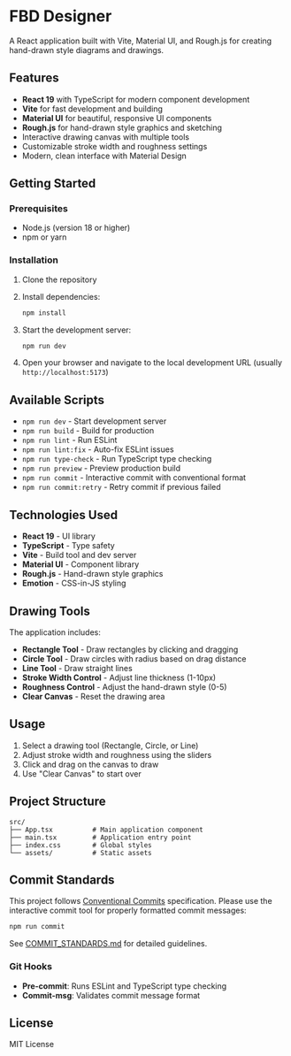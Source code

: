 # FBD Designer

A React application built with Vite, Material UI, and Rough.js for creating hand-drawn style diagrams and drawings.

## Features

- **React 19** with TypeScript for modern component development
- **Vite** for fast development and building
- **Material UI** for beautiful, responsive UI components
- **Rough.js** for hand-drawn style graphics and sketching
- Interactive drawing canvas with multiple tools
- Customizable stroke width and roughness settings
- Modern, clean interface with Material Design

## Getting Started

### Prerequisites

- Node.js (version 18 or higher)
- npm or yarn

### Installation

1. Clone the repository
2. Install dependencies:
   ```bash
   npm install
   ```

3. Start the development server:
   ```bash
   npm run dev
   ```

4. Open your browser and navigate to the local development URL (usually `http://localhost:5173`)

## Available Scripts

- `npm run dev` - Start development server
- `npm run build` - Build for production
- `npm run lint` - Run ESLint
- `npm run lint:fix` - Auto-fix ESLint issues
- `npm run type-check` - Run TypeScript type checking
- `npm run preview` - Preview production build
- `npm run commit` - Interactive commit with conventional format
- `npm run commit:retry` - Retry commit if previous failed

## Technologies Used

- **React 19** - UI library
- **TypeScript** - Type safety
- **Vite** - Build tool and dev server
- **Material UI** - Component library
- **Rough.js** - Hand-drawn style graphics
- **Emotion** - CSS-in-JS styling

## Drawing Tools

The application includes:
- **Rectangle Tool** - Draw rectangles by clicking and dragging
- **Circle Tool** - Draw circles with radius based on drag distance
- **Line Tool** - Draw straight lines
- **Stroke Width Control** - Adjust line thickness (1-10px)
- **Roughness Control** - Adjust the hand-drawn style (0-5)
- **Clear Canvas** - Reset the drawing area

## Usage

1. Select a drawing tool (Rectangle, Circle, or Line)
2. Adjust stroke width and roughness using the sliders
3. Click and drag on the canvas to draw
4. Use "Clear Canvas" to start over

## Project Structure

```
src/
├── App.tsx          # Main application component
├── main.tsx         # Application entry point
├── index.css        # Global styles
└── assets/          # Static assets
```

## Commit Standards

This project follows [Conventional Commits](https://www.conventionalcommits.org/) specification. Please use the interactive commit tool for properly formatted commit messages:

```bash
npm run commit
```

See [COMMIT_STANDARDS.md](./COMMIT_STANDARDS.md) for detailed guidelines.

### Git Hooks

- **Pre-commit**: Runs ESLint and TypeScript type checking
- **Commit-msg**: Validates commit message format

## License

MIT License
